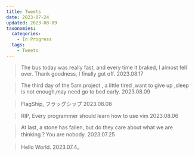 ```yaml
---
title: Tweets
date: 2023-07-24
updated: 2023-08-09
taxonomies:
  categories:
    - In Progress 
  tags:
    - Tweets
---
```


> The bus today was really fast, and every time it braked, I almost fell over. Thank goodness, I finally got off. 2023.08.17

> The third day of the 5am project , a little tired ,want to give up ,sleep is not enough,may need go to bed early. 2023.08.09

> FlagShip, フラッグシップ 2023.08.08
 
> RIP, Every programmer should learn how to use vim 2023.08.06

<!-- more -->

> At last, a stone has fallen, but do they care about what we are thinking？You are nobody.  2023.07.25

> Hello World.  2023.07.4。
 
